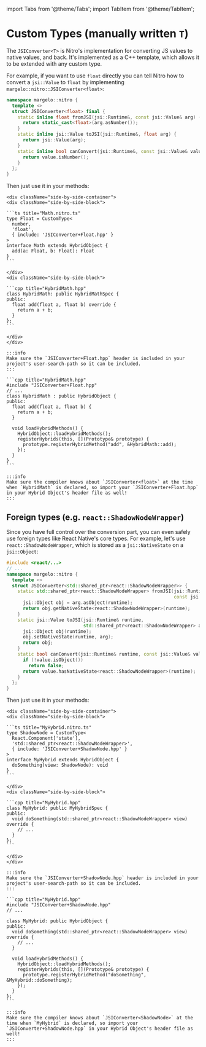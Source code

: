 ---
---

import Tabs from '@theme/Tabs';
import TabItem from '@theme/TabItem';

# Custom Types (manually written `T`)

The `JSIConverter<T>` is Nitro's implementation for converting JS values to native values, and back.
It's implemented as a C++ template, which allows it to be extended with any custom type.

For example, if you want to use `float` directly you can tell Nitro how to convert a `jsi::Value` to `float` by implementing `margelo::nitro::JSIConverter<float>`:

```cpp title="JSIConverter+Float.hpp"
namespace margelo::nitro {
  template <>
  struct JSIConverter<float> final {
    static inline float fromJSI(jsi::Runtime&, const jsi::Value& arg) {
      return static_cast<float>(arg.asNumber());
    }
    static inline jsi::Value toJSI(jsi::Runtime&, float arg) {
      return jsi::Value(arg);
    }
    static inline bool canConvert(jsi::Runtime&, const jsi::Value& value) {
      return value.isNumber();
    }
  };
}
```

Then just use it in your methods:

<Tabs groupId="nitrogen-or-not">
  <TabItem value="nitrogen" label="With Nitrogen ✨" default>

    <div className="side-by-side-container">
    <div className="side-by-side-block">

    ```ts title="Math.nitro.ts"
    type Float = CustomType<
      number,
      'float',
      { include: 'JSIConverter+Float.hpp' }
    >
    interface Math extends HybridObject {
      add(a: Float, b: Float): Float
    }
    ```

    </div>
    <div className="side-by-side-block">

    ```cpp title="HybridMath.hpp"
    class HybridMath: public HybridMathSpec {
    public:
      float add(float a, float b) override {
        return a + b;
      }
    };
    ```

    </div>
    </div>

    :::info
    Make sure the `JSIConverter+Float.hpp` header is included in your project's user-search-path so it can be included.
    :::

  </TabItem>
  <TabItem value="manually" label="Manually">

    ```cpp title="HybridMath.hpp"
    #include "JSIConverter+Float.hpp"
    // ...
    class HybridMath : public HybridObject {
    public:
      float add(float a, float b) {
        return a + b;
      }

      void loadHybridMethods() {
        HybridObject::loadHybridMethods();
        registerHybrids(this, [](Prototype& prototype) {
          prototype.registerHybridMethod("add", &HybridMath::add);
        });
      }
    }
    ```

    :::info
    Make sure the compiler knows about `JSIConverter<float>` at the time when `HybridMath` is declared, so import your `JSIConverter+Float.hpp` in your Hybrid Object's header file as well!
    :::

  </TabItem>
</Tabs>

## Foreign types (e.g. `react::ShadowNodeWrapper`)

Since you have full control over the conversion part, you can even safely use foreign types like React Native's core types. For example, let's use `react::ShadowNodeWrapper`, which is stored as a `jsi::NativeState` on a `jsi::Object`:

```cpp title="JSIConverter+ShadowNode.hpp"
#include <react/...>
// ...
namespace margelo::nitro {
  template <>
  struct JSIConverter<std::shared_ptr<react::ShadowNodeWrapper>> {
    static std::shared_ptr<react::ShadowNodeWrapper> fromJSI(jsi::Runtime& runtime,
                                                             const jsi::Value& arg) {
      jsi::Object obj = arg.asObject(runtime);
      return obj.getNativeState<react::ShadowNodeWrapper>(runtime);
    }
    static jsi::Value toJSI(jsi::Runtime& runtime,
                            std::shared_ptr<react::ShadowNodeWrapper> arg) {
      jsi::Object obj(runtime);
      obj.setNativeState(runtime, arg);
      return obj;
    }
    static bool canConvert(jsi::Runtime& runtime, const jsi::Value& value) {
      if (!value.isObject())
        return false;
      return value.hasNativeState<react::ShadowNodeWrapper>(runtime);
    }
  };
}
```

Then just use it in your methods:

<Tabs groupId="nitrogen-or-not">
  <TabItem value="nitrogen" label="With Nitrogen ✨" default>

    <div className="side-by-side-container">
    <div className="side-by-side-block">

    ```ts title="MyHybrid.nitro.ts"
    type ShadowNode = CustomType<
      React.Component['state'],
      'std::shared_ptr<react::ShadowNodeWrapper>',
      { include: 'JSIConverter+ShadowNode.hpp' }
    >
    interface MyHybrid extends HybridObject {
      doSomething(view: ShadowNode): void
    }
    ```

    </div>
    <div className="side-by-side-block">

    ```cpp title="MyHybrid.hpp"
    class MyHybrid: public MyHybridSpec {
    public:
      void doSomething(std::shared_ptr<react::ShadowNodeWrapper> view) override {
        // ...
      }
    };
    ```

    </div>
    </div>

    :::info
    Make sure the `JSIConverter+ShadowNode.hpp` header is included in your project's user-search-path so it can be included.
    :::

  </TabItem>
  <TabItem value="manually" label="Manually">

    ```cpp title="MyHybrid.hpp"
    #include "JSIConverter+ShadowNode.hpp"
    // ...

    class MyHybrid: public HybridObject {
    public:
      void doSomething(std::shared_ptr<react::ShadowNodeWrapper> view) override {
        // ...
      }

      void loadHybridMethods() {
        HybridObject::loadHybridMethods();
        registerHybrids(this, [](Prototype& prototype) {
          prototype.registerHybridMethod("doSomething", &MyHybrid::doSomething);
        });
      }
    };
    ```

    :::info
    Make sure the compiler knows about `JSIConverter<ShadowNode>` at the time when `MyHybrid` is declared, so import your `JSIConverter+ShadowNode.hpp` in your Hybrid Object's header file as well!
    :::

  </TabItem>
</Tabs>
